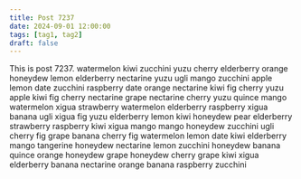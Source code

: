 ```yaml
---
title: Post 7237
date: 2024-09-01 12:00:00
tags: [tag1, tag2]
draft: false
---
```

This is post 7237.
watermelon
kiwi
zucchini
yuzu
cherry
elderberry
orange
honeydew
lemon
elderberry
nectarine
yuzu
ugli
mango
zucchini
apple
lemon
date
zucchini
raspberry
date
orange
nectarine
kiwi
fig
cherry
yuzu
apple
kiwi
fig
cherry
nectarine
grape
nectarine
cherry
yuzu
quince
mango
watermelon
xigua
strawberry
watermelon
elderberry
raspberry
xigua
banana
ugli
xigua
fig
yuzu
elderberry
lemon
kiwi
honeydew
pear
elderberry
strawberry
raspberry
kiwi
xigua
mango
mango
honeydew
zucchini
ugli
cherry
fig
grape
banana
cherry
fig
watermelon
lemon
date
kiwi
elderberry
mango
tangerine
honeydew
nectarine
lemon
zucchini
honeydew
banana
quince
orange
honeydew
grape
honeydew
cherry
grape
kiwi
xigua
elderberry
banana
nectarine
orange
banana
raspberry
zucchini
